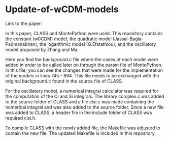 # Update-of-wCDM-models

Link to the paper: 

In this paper, CLASS and MontePython were used. This repository contains the constant (w0CDM) model, the quadratic model (Jassal-Bagla-Padmanabhan), the logarithmic model (G.Efstathiou), and the oscillatory model proposed by Zhang and Ma. 

Here you find the background.c file where the cases of each model were added in order to be called later on through the param file of MontePython. In this file, you can see the changes that were made for the implementation of the models in lines 745 - 894. This file needs to be exchanged with the original background.c found in the source file of CLASS. 

For the oscillatory model, a numerical integral calculator was required for the computation of the Ci and Si integrals. The library complex.c was added to the source folder of CLASS and a file cisi.c was made containing the numerical integral and was also added to the source folder. Since a new file was added to CLASS, a header file in the include folder of CLASS was required cisi.h. 

To compile CLASS with the newly added file, the Makefile was adjusted to contain the new file. The updated Makefile is included in this repository.
